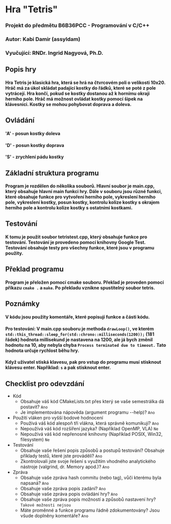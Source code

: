 # Hra "Tetris"
### Projekt do předmětu B6B36PCC - Programování v C/C++
### Autor: Kabi Damir (assyldam)
### Vyučující: RNDr. Ingrid Nagyová, Ph.D.

## Popis hry  
#### Hra Tetris je klasická hra, která se hrá na čtvrcovém poli o velikosti 10x20. Hráč má za úkol skládat padající kostky do řádků, které se poté z pole vytrácejí. Hra končí, pokud se kostky dostanou až k hornímu okraji herního pole. Hráč má možnost ovládat kostky pomocí šipek na klávesnici. Kostky se mohou pohybovat doprava a doleva. 

## Ovládání
#### 'A' - posun kostky doleva
#### 'D' - posun kostky doprava
#### 'S' - zrychlení pádu kostky

## Základní struktura programu
#### Program je rozdělen do několika souborů. Hlavní soubor je main.cpp, který obsahuje hlavní main funkci hry. Dále v souboru jsou různé funkci, které obsahuje funkce pro vytvoření herního pole, vykreslení herního pole, vykreslení kostky, posun kostky, kontrolu kolize kostky s okrajem herního pole a kontrolu kolize kostky s ostatními kostkami. 

## Testování
#### K tomu je použit soubor tetristest.cpp, který obsahuje funkce pro testování. Testování je provedeno pomocí knihovny Google Test. Testování obsahuje testy pro všechny funkce, které jsou v programu použity.

## Překlad programu
#### Program je přeložen pomocí cmake souboru. Překlad je proveden pomocí příkazu `cmake .` a `make`. Po překladu vznikne spustitelný soubor tetris.

## Poznámky
#### V kódu jsou použity komentáře, které popisují funkce a části kódu. 
#### Pro testování: V main.cpp souboru je methoda `drawLoop()`, ve kterém `std::this_thread::sleep_for(std::chrono::milliseconds(1200));` (181 řádek) hodnota millisekund je nastavena na 1200, ale já bych změnil hodnotu na 10, aby nebyla chyba `Process terminated due to timeout.` Tato hodnota určuje rychlost běhu hry. 
#### Když uživatel stiská klavesu, pak pro vstup do programu musí stisknout klávesu enter. Například: `s` a pak stisknout enter.

## Checklist pro odevzdání
* Kód
    * Obsahuje váš kód CMakeLists.txt přes který se vaše semestrálka dá postavit? `Ano`
    * Je implementována nápověda (argument programu --help)? `Ano`
* Použití vláken pro vyšší bodové hodnocení
    * Používá váš kód alespoň tři vlákna, která správně komunikují? `Ano`
    * Nepoužívá váš kód rozšíření jazyka? (Například OpenMP, VLA) `Ne`
    * Nepoužívá váš kód nepřenosné knihovny (Například POSIX, Win32, filesystem) `Ne`
* Testování
    * Obsahuje vaše řešení popis způsobů a postupů testování? Obsahuje příklady testů, které jste prováděli? `Ano`
    * Zkontrolovali jste svoje řešení s využitím vhodného analytického nástroje (valgrind, dr. Memory apod.)? `Ano`
* Zpráva
    * Obsahuje vaše zpráva hash commitu (nebo tag), vůči kterému byla napsaná? `Ano`
    * Obsahuje vaše zpráva popis zadání? `Ano`
    * Obsahuje vaše zpráva popis ovládání hry? `Ano`
    * Obsahuje vaše zpráva popis možností a způsobů nastavení hry? `Takové možnosti nejsou`
    * Máte proměnné a funkce programu řádně zdokumentovány? Jsou všude doplněny komentáře? `Ano`
